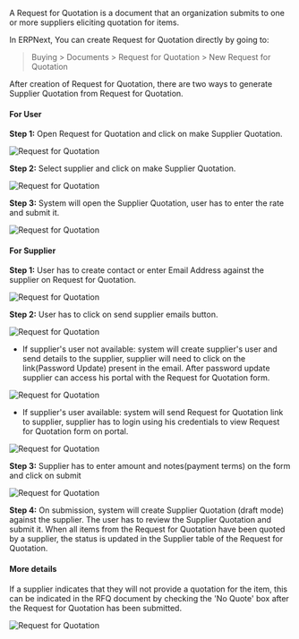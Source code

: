 A Request for Quotation is a document that an organization submits to one or more suppliers eliciting quotation for items.

In ERPNext, You can create Request for Quotation directly by going to:

> Buying > Documents > Request for Quotation > New Request for Quotation

After creation of Request for Quotation, there are two ways to generate Supplier Quotation from Request for Quotation.

#### For User

__Step 1:__ Open Request for Quotation and click on make Supplier Quotation.

![Request for Quotation]({{docs_base_url}}/assets/img/buying/make-supplier-quotation-from-rfq.png)

__Step 2:__ Select supplier and click on make Supplier Quotation.

![Request for Quotation]({{docs_base_url}}/assets/img/buying/supplier-selection-from-rfq.png)

__Step 3:__ System will open the Supplier Quotation, user has to enter the rate and submit it.

![Request for Quotation]({{docs_base_url}}/assets/img/buying/supplier-quotation-from-rfq.png)

#### For Supplier

__Step 1:__ User has to create contact or enter Email Address against the supplier on Request for Quotation.

![Request for Quotation]({{docs_base_url}}/assets/img/buying/set-email-id.png)

__Step 2:__ User has to click on send supplier emails button.

![Request for Quotation]({{docs_base_url}}/assets/img/buying/send-supplier-emails.png)

* If supplier's user not available: system will create supplier's user and send details to the supplier, supplier will need to click on the link(Password Update) present in the email. After password update supplier can access his portal with the Request for Quotation form.

![Request for Quotation]({{docs_base_url}}/assets/img/buying/supplier-password-update-link.png)

* If supplier's user available: system will send Request for Quotation link to supplier, supplier has to login using his credentials to view Request for Quotation form on portal. 

![Request for Quotation]({{docs_base_url}}/assets/img/buying/send-rfq-link.png)

__Step 3:__ Supplier has to enter amount and notes(payment terms) on the form and click on submit

![Request for Quotation]({{docs_base_url}}/assets/img/buying/supplier-portal-rfq.png)

__Step 4:__ On submission, system will create Supplier Quotation (draft mode) against the supplier. The user has to review the Supplier Quotation
            and submit it. When all items from the Request for Quotation have been quoted by a supplier, the status is updated in the Supplier 
			table of the Request for Quotation.

#### More details

If a supplier indicates that they will not provide a quotation for the item, this can be indicated in the RFQ document by checking the 'No Quote' box after the Request for Quotation has been submitted.

![Request for Quotation]({{docs_base_url}}/assets/img/buying/request-for-quotation.gif)